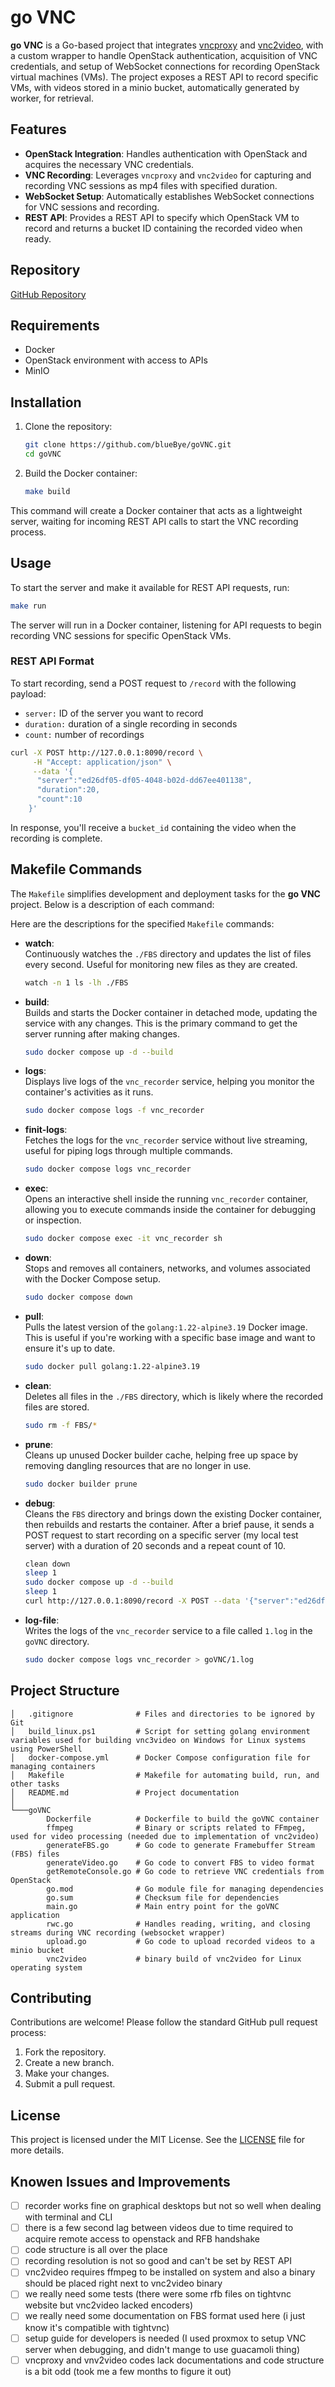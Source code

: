 # go VNC

**go VNC** is a Go-based project that integrates [vncproxy](https://github.com/amitbet/vncproxy) and [vnc2video](https://github.com/amitbet/vnc2video), with a custom wrapper to handle OpenStack authentication, acquisition of VNC credentials, and setup of WebSocket connections for recording OpenStack virtual machines (VMs). The project exposes a REST API to record specific VMs, with videos stored in a minio bucket, automatically generated by worker, for retrieval.

## Features

- **OpenStack Integration**: Handles authentication with OpenStack and acquires the necessary VNC credentials.
- **VNC Recording**: Leverages `vncproxy` and `vnc2video` for capturing and recording VNC sessions as mp4 files with specified duration.
- **WebSocket Setup**: Automatically establishes WebSocket connections for VNC sessions and recording.
- **REST API**: Provides a REST API to specify which OpenStack VM to record and returns a bucket ID containing the recorded video when ready.

## Repository

[GitHub Repository](https://github.com/blueBye/goVNC)

## Requirements

- Docker
- OpenStack environment with access to APIs
- MinIO

## Installation

1. Clone the repository:
   ```bash
   git clone https://github.com/blueBye/goVNC.git
   cd goVNC
   ```

2. Build the Docker container:
   ```bash
   make build
   ```

This command will create a Docker container that acts as a lightweight server, waiting for incoming REST API calls to start the VNC recording process.

## Usage

To start the server and make it available for REST API requests, run:

```bash
make run
```

The server will run in a Docker container, listening for API requests to begin recording VNC sessions for specific OpenStack VMs.


### REST API Format

To start recording, send a POST request to `/record` with the following payload:
- `server:` ID of the server you want to record 
- `duration:` duration of a single recording in seconds
- `count:` number of recordings

```bash
curl -X POST http://127.0.0.1:8090/record \
     -H "Accept: application/json" \
     --data '{
      "server":"ed26df05-df05-4048-b02d-dd67ee401138",
      "duration":20,
      "count":10
    }'
```

In response, you'll receive a `bucket_id` containing the video when the recording is complete.


## Makefile Commands

The `Makefile` simplifies development and deployment tasks for the **go VNC** project. Below is a description of each command:

Here are the descriptions for the specified `Makefile` commands:

- **watch**:  
  Continuously watches the `./FBS` directory and updates the list of files every second. Useful for monitoring new files as they are created.

  ```bash
  watch -n 1 ls -lh ./FBS
  ```

- **build**:  
  Builds and starts the Docker container in detached mode, updating the service with any changes. This is the primary command to get the server running after making changes.

  ```bash
  sudo docker compose up -d --build
  ```

- **logs**:  
  Displays live logs of the `vnc_recorder` service, helping you monitor the container's activities as it runs.

  ```bash
  sudo docker compose logs -f vnc_recorder
  ```

- **finit-logs**:  
  Fetches the logs for the `vnc_recorder` service without live streaming, useful for piping logs through multiple commands.

  ```bash
  sudo docker compose logs vnc_recorder
  ```

- **exec**:  
  Opens an interactive shell inside the running `vnc_recorder` container, allowing you to execute commands inside the container for debugging or inspection.

  ```bash
  sudo docker compose exec -it vnc_recorder sh
  ```

- **down**:  
  Stops and removes all containers, networks, and volumes associated with the Docker Compose setup.

  ```bash
  sudo docker compose down
  ```

- **pull**:  
  Pulls the latest version of the `golang:1.22-alpine3.19` Docker image. This is useful if you're working with a specific base image and want to ensure it's up to date.

  ```bash
  sudo docker pull golang:1.22-alpine3.19
  ```

- **clean**:  
  Deletes all files in the `./FBS` directory, which is likely where the recorded files are stored.

  ```bash
  sudo rm -f FBS/*
  ```

- **prune**:  
  Cleans up unused Docker builder cache, helping free up space by removing dangling resources that are no longer in use.

  ```bash
  sudo docker builder prune
  ```

- **debug**:  
  Cleans the `FBS` directory and brings down the existing Docker container, then rebuilds and restarts the container. After a brief pause, it sends a POST request to start recording on a specific server (my local test server) with a duration of 20 seconds and a repeat count of 10.

  ```bash
  clean down
  sleep 1
  sudo docker compose up -d --build
  sleep 1
  curl http://127.0.0.1:8090/record -X POST --data '{"server":"ed26df05-df05-4048-b02d-dd67ee401138","duration":20,"count":10}' -H "Accept: application/json"
  ```

- **log-file**:  
  Writes the logs of the `vnc_recorder` service to a file called `1.log` in the `goVNC` directory.

  ```bash
  sudo docker compose logs vnc_recorder > goVNC/1.log
  ```

## Project Structure

```
│   .gitignore              # Files and directories to be ignored by Git
│   build_linux.ps1         # Script for setting golang environment variables used for building vnc3video on Windows for Linux systems using PowerShell
│   docker-compose.yml      # Docker Compose configuration file for managing containers
│   Makefile                # Makefile for automating build, run, and other tasks
│   README.md               # Project documentation
│
└───goVNC
        Dockerfile          # Dockerfile to build the goVNC container
        ffmpeg              # Binary or scripts related to FFmpeg, used for video processing (needed due to implementation of vnc2video)
        generateFBS.go      # Go code to generate Framebuffer Stream (FBS) files
        generateVideo.go    # Go code to convert FBS to video format
        getRemoteConsole.go # Go code to retrieve VNC credentials from OpenStack
        go.mod              # Go module file for managing dependencies
        go.sum              # Checksum file for dependencies
        main.go             # Main entry point for the goVNC application
        rwc.go              # Handles reading, writing, and closing streams during VNC recording (websocket wrapper)
        upload.go           # Go code to upload recorded videos to a minio bucket
        vnc2video           # binary build of vnc2video for Linux operating system
```

## Contributing

Contributions are welcome! Please follow the standard GitHub pull request process:

1. Fork the repository.
2. Create a new branch.
3. Make your changes.
4. Submit a pull request.

## License

This project is licensed under the MIT License. See the [LICENSE](LICENSE) file for more details.

## Knowen Issues and Improvements
- [ ] recorder works fine on graphical desktops but not so well when dealing with terminal and CLI
- [ ] there is a few second lag between videos due to time required to acquire remote access to openstack and RFB handshake
- [ ] code structure is all over the place
- [ ] recording resolution is not so good and can't be set by REST API
- [ ] vnc2video requires ffmpeg to be installed on system and also a binary should be placed right next to vnc2video binary
- [ ] we really need some tests (there were some rfb files on tightvnc website but vnc2video lacked encoders)
- [ ] we really need some documentation on FBS format used here (i just know it's compatible with tightvnc)
- [ ] setup guide for developers is needed (I used proxmox to setup VNC server when debugging, and didn't mange to use guacamoli thing)
- [ ] vncproxy and vnv2video codes lack documentations and code structure is a bit odd (took me a few months to figure it out)

